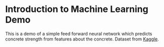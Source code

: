 # Introduction to Machine Learning Demo

This is a demo of a simple feed forward neural network which predicts concrete strength from features about the concrete. Dataset from [Kaggle](https://www.kaggle.com/prathamtripathi/regression-with-neural-networking).
